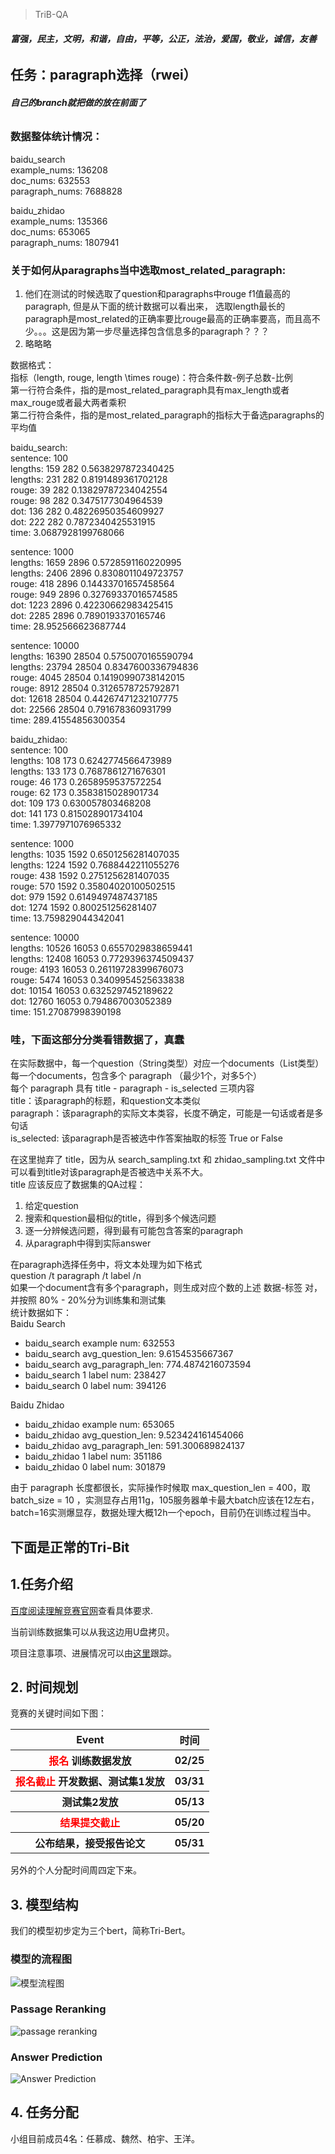 > TriB-QA

###### **富强，民主，文明，和谐，自由，平等，公正，法治，爱国，敬业，诚信，友善**

## 任务：paragraph选择（rwei）
###### **自己的branch就把做的放在前面了**

### 数据整体统计情况：  
baidu_search  
example_nums: 136208  
doc_nums: 632553  
paragraph_nums: 7688828  
  
baidu_zhidao  
example_nums: 135366  
doc_nums: 653065  
paragraph_nums: 1807941  
  

### 关于如何从paragraphs当中选取most_related_paragraph:  
1. 他们在测试的时候选取了question和paragraphs中rouge f1值最高的paragraph, 但是从下面的统计数据可以看出来， 选取length最长的paragraph是most_related的正确率要比rouge最高的正确率要高，而且高不少。。。这是因为第一步尽量选择包含信息多的paragraph？？？  
2. 略略略  

  
数据格式：  
指标（length, rouge, length \times rouge)：符合条件数-例子总数-比例  
第一行符合条件，指的是most_related_paragraph具有max_length或者max_rouge或者最大两者乘积  
第二行符合条件，指的是most_related_paragraph的指标大于备选paragraphs的平均值  

baidu_search:  
sentence: 100  
lengths:  159 282 0.5638297872340425  
lengths:  231 282 0.8191489361702128  
rouge:  39 282 0.13829787234042554  
rouge:  98 282 0.3475177304964539  
dot:  136 282 0.48226950354609927  
dot:  222 282 0.7872340425531915  
time:  3.0687928199768066  
  
sentence: 1000  
lengths:  1659 2896 0.5728591160220995  
lengths:  2406 2896 0.8308011049723757  
rouge:  418 2896 0.14433701657458564  
rouge:  949 2896 0.32769337016574585  
dot:  1223 2896 0.42230662983425415  
dot:  2285 2896 0.7890193370165746  
time:  28.952566623687744  
  
sentence: 10000  
lengths:  16390 28504 0.5750070165590794  
lengths:  23794 28504 0.8347600336794836  
rouge:  4045 28504 0.14190990738142015  
rouge:  8912 28504 0.3126578725792871  
dot:  12618 28504 0.44267471232107775  
dot:  22566 28504 0.791678360931799  
time:  289.41554856300354  

baidu_zhidao:  
sentence: 100  
lengths:  108 173 0.6242774566473989  
lengths:  133 173 0.7687861271676301  
rouge:  46 173 0.2658959537572254  
rouge:  62 173 0.3583815028901734  
dot:  109 173 0.630057803468208  
dot:  141 173 0.815028901734104  
time:  1.3977971076965332  
  
sentence: 1000  
lengths:  1035 1592 0.6501256281407035  
lengths:  1224 1592 0.7688442211055276  
rouge:  438 1592 0.2751256281407035  
rouge:  570 1592 0.35804020100502515  
dot:  979 1592 0.6149497487437185  
dot:  1274 1592 0.800251256281407  
time:  13.759829044342041  
  
sentence: 10000  
lengths:  10526 16053 0.6557029838659441  
lengths:  12408 16053 0.7729396374509437  
rouge:  4193 16053 0.26119728399676073  
rouge:  5474 16053 0.3409954525633838  
dot:  10154 16053 0.6325297452189622  
dot:  12760 16053 0.794867003052389  
time:  151.27087998390198  
  
### 哇，下面这部分分类看错数据了，真蠢
在实际数据中，每一个question（String类型）对应一个documents（List类型）  
每一个documents，包含多个 paragraph （最少1个，对多5个）  
每个 paragraph 具有 title - paragraph - is_selected 三项内容  
title：该paragraph的标题，和question文本类似  
paragraph：该paragraph的实际文本类容，长度不确定，可能是一句话或者是多句话  
is_selected: 该paragraph是否被选中作答案抽取的标签 True or False  

在这里抛弃了 title，因为从 search_sampling.txt 和 zhidao_sampling.txt 文件中可以看到title对该paragraph是否被选中关系不大。  
title 应该反应了数据集的QA过程：
1. 给定question
2. 搜索和question最相似的title，得到多个候选问题
3. 逐一分辨候选问题，得到最有可能包含答案的paragraph
4. 从paragraph中得到实际answer

在paragraph选择任务中，将文本处理为如下格式  
question /t paragraph /t label /n  
如果一个document含有多个paragraph，则生成对应个数的上述 数据-标签 对，并按照 80% - 20%分为训练集和测试集  
统计数据如下：  
Baidu Search
- baidu_search example num:  632553
- baidu_search avg_question_len:  9.6154535667367
- baidu_search avg_paragraph_len:  774.4874216073594
- baidu_search 1 label num:  238427
- baidu_search 0 label num:  394126

Baidu Zhidao
- baidu_zhidao example num:  653065
- baidu_zhidao avg_question_len:  9.523424161454066
- baidu_zhidao avg_paragraph_len:  591.300689824137
- baidu_zhidao 1 label num:  351186
- baidu_zhidao 0 label num:  301879

由于 paragraph 长度都很长，实际操作时候取 max_question_len = 400，取 batch_size = 10 ，实测显存占用11g，105服务器单卡最大batch应该在12左右，batch=16实测爆显存，数据处理大概12h一个epoch，目前仍在训练过程当中。
  
## 下面是正常的Tri-Bit  
## 1.任务介绍

[百度阅读理解竞赛官网](http://lic2019.ccf.org.cn/read)查看具体要求.  

当前训练数据集可以从我这边用U盘拷贝。

项目注意事项、进展情况可以由[这里](https://github.com/trib-plan/TriB-QA/projects/1)跟踪。

## 2. 时间规划

竞赛的关键时间如下图：
    <table>
        <tr>
            <th>Event</th>
            <th>时间</th>
        </tr>
        <tr>
            <th><font color=red>报名</font> 训练数据发放</th>
            <th>02/25</th>
        </tr>
        <tr>
            <th><font color=red>报名截止</font> 开发数据、测试集1发放</th>
            <th>03/31</th>
        </tr>
        <tr>
            <th>测试集2发放</th>
            <th>05/13</th>
        </tr>
        <tr>
            <th><font color=red>结果提交截止</font></th>
            <th>05/20</th>
        </tr>
        <tr>
            <th>公布结果，接受报告论文
            <th>05/31</th>
        </tr>
    </table>

另外的个人分配时间周四定下来。

## 3. 模型结构

我们的模型初步定为三个bert，简称Tri-Bert。

### 模型的流程图
![模型流程图](http://d.hiphotos.baidu.com/image/%70%69%63/item/aec379310a55b319b8172d674da98226cffc1731.jpg)
### Passage Reranking
![passage reranking](http://f.hiphotos.baidu.com/image/%70%69%63/item/96dda144ad34598277664b8002f431adcbef8430.jpg)
### Answer Prediction
![Answer Prediction](http://f.hiphotos.baidu.com/image/%70%69%63/item/0bd162d9f2d3572c6cbe35ce8413632762d0c340.jpg)

## 4. 任务分配

小组目前成员4名：任慕成、魏然、柏宇、王洋。  




